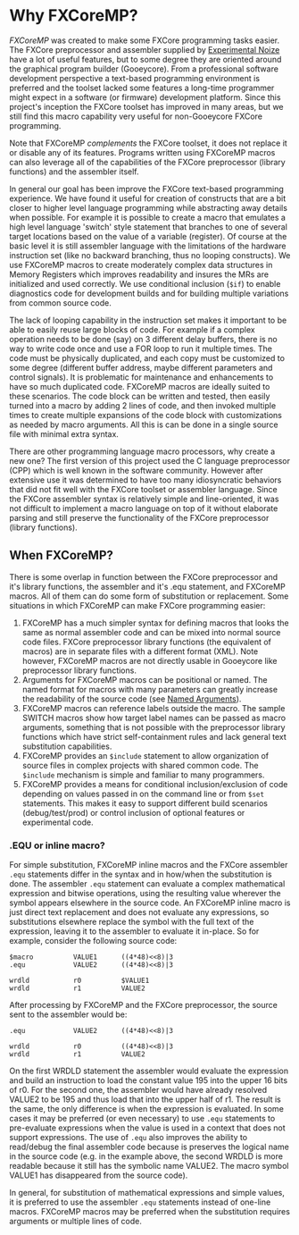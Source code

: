 # Why FXCoreMP?

*FXCoreMP* was created to make some FXCore programming tasks easier. The FXCore preprocessor and assembler
supplied by [Experimental Noize](https://www.experimentalnoize.com/product_FXCore.php) have a lot of useful 
features, but to some degree they are oriented around
the graphical program builder (Gooeycore). From a professional software development perspective a 
text-based programming environment is preferred and
the toolset lacked some features a long-time programmer might expect in a software (or firmware) development
platform. Since this project's inception the FXCore toolset
has improved in many areas, but we still find this macro capability very useful for non-Gooeycore FXCore programming.

Note that FXCoreMP *complements* the FXCore toolset, it does not replace it or disable any of its features.
Programs written using FXCoreMP macros can also leverage all of the capabilities of the FXCore
preprocessor (library functions) and the assembler itself.

In general our goal has been improve the FXCore text-based programming experience. We have found it useful for
creation of constructs that are a bit closer to
higher level language programming while abstracting away details when possible. For example it is possible to
create a macro that emulates a high level language 'switch' style statement that branches to
one of several target locations based on the value of a variable (register). Of course at the basic level it
is still assembler language with the limitations of the hardware instruction set (like no backward branching, thus no looping constructs). We use
FXCoreMP macros to create moderately complex data structures in Memory Registers which improves readability
and insures the MRs are initialized and used correctly. We use conditional inclusion (`$if`) to enable
diagnostics code for development builds and for building multiple variations from common source code.

The lack of looping capability in the instruction set makes it important to be able to easily reuse large
blocks of code. For example if a complex operation needs to be done (say) on 3 different delay buffers,
there is no way to write code once and use a FOR loop to run it multiple times. The code must be
physically duplicated, and each copy must be customized to some degree (different buffer address, maybe
different parameters and control signals). It is problematic for maintenance and enhancements to have
so much duplicated code. FXCoreMP macros are ideally suited to these scenarios. The code
block can be written and tested, then easily turned into a macro by adding 2 lines of code, and then
invoked multiple times to create multiple expansions of the code block with customizations as needed by
macro arguments. All this is can be done in a single source file with minimal extra syntax.

There are other programming language macro processors, why create a new one? The first version of 
this project used the C language preprocessor (CPP) which is well known in the software community. However
after extensive use it was determined to have too many idiosyncratic behaviors that did not fit well
with the FXCore toolset or assembler language. Since the FXCore assembler syntax is relatively simple
and line-oriented, it was not difficult to implement a macro language on top of it without
elaborate parsing and still preserve the functionality of the FXCore preprocessor (library functions).

## When FXCoreMP?

There is some overlap in function between the FXCore preprocessor and it's library functions, the
assembler and it's .equ statement, and FXCoreMP macros. All of them can do some form of 
substitution or replacement. Some situations in which FXCoreMP can make FXCore programming easier:

1. FXCoreMP has a much simpler syntax for defining macros that
looks the same as normal assembler code and can be mixed into normal source code files.
FXCore preprocessor library functions (the equivalent of macros) are in separate files with a 
different format (XML). Note however, FXCoreMP macros are not directly usable in Gooeycore like
preprocessor library functions.
2. Arguments for FXCoreMP macros can be positional or named. The named format for macros
with many parameters can greatly increase the readability of the source code (see [Named Arguments](README.md#named-args)).
3. FXCoreMP macros can reference labels outside the macro. The sample SWITCH macros show how
target label names can be passed as macro arguments, something that is not possible with
the preprocessor library functions which have strict self-containment rules and lack general
text substitution capabilities.
4. FXCoreMP provides an `$include` statement to allow organization of source files in
complex projects with shared common code. The `$include` mechanism is simple and familiar to many
programmers.
5. FXCoreMP provides a means for conditional inclusion/exclusion of code depending on values passed
in on the command line or from `$set` statements. This makes it easy to support different build
scenarios (debug/test/prod) or control inclusion of optional features or experimental code.

### .EQU or inline macro?

For simple substitution, FXCoreMP inline macros and the FXCore assembler `.equ` statements differ in the syntax
and in how/when the substitution is done. The assembler `.equ` statement can evaluate
a complex mathematical expression and bitwise operations, using the resulting value wherever
the symbol appears elsewhere in the source code. An FXCoreMP inline macro is just direct text
replacement and does not evaluate any expressions, so substitutions elsewhere replace the symbol
with the full text of the expression, leaving it to the assembler to evaluate it in-place. So for example, consider the following
source code:

```
$macro			VALUE1		((4*48)<<8)|3
.equ			VALUE2		((4*48)<<8)|3

wrdld			r0			$VALUE1
wrdld			r1			VALUE2
```

After processing by FXCoreMP and the FXCore preprocessor, the source sent to the assembler would be:

```
.equ			VALUE2		((4*48)<<8)|3

wrdld			r0			((4*48)<<8)|3
wrdld			r1			VALUE2

```

On the first WRDLD statement the assembler would evaluate the expression and build an instruction to
load the constant value 195 into the upper 16 bits of r0. For the second one, the assembler would have
already resolved VALUE2 to be 195 and thus load that into the upper half of r1. The result is the same,
the only difference is when the expression is evaluated. In some cases it may be preferred (or even
necessary) to use `.equ` statements to pre-evaluate expressions when the value is used in a context
that does not support expressions. The use of `.equ` also improves the ability to read/debug the final
assembler code because is preserves the logical name in the source code (e.g. in the example above,
the second WRDLD is more readable because it still has the symbolic name VALUE2. The macro
symbol VALUE1 has disappeared from the source code).

In general, for substitution of mathematical expressions and simple values, it is preferred to use the assembler `.equ`
statements instead of one-line macros. FXCoreMP macros may be preferred when the substitution requires
arguments or multiple lines of code.
